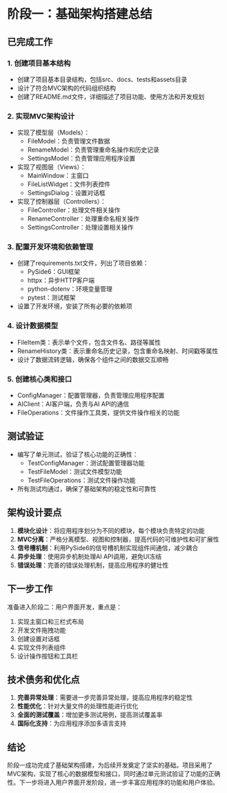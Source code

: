 # 阶段一：基础架构搭建总结

## 已完成工作

### 1. 创建项目基本结构
- 创建了项目基本目录结构，包括src、docs、tests和assets目录
- 设计了符合MVC架构的代码组织结构
- 创建了README.md文件，详细描述了项目功能、使用方法和开发规划

### 2. 实现MVC架构设计
- 实现了模型层（Models）：
  - FileModel：负责管理文件数据
  - RenameModel：负责管理重命名操作和历史记录
  - SettingsModel：负责管理应用程序设置
- 实现了视图层（Views）：
  - MainWindow：主窗口
  - FileListWidget：文件列表控件
  - SettingsDialog：设置对话框
- 实现了控制器层（Controllers）：
  - FileController：处理文件相关操作
  - RenameController：处理重命名相关操作
  - SettingsController：处理设置相关操作

### 3. 配置开发环境和依赖管理
- 创建了requirements.txt文件，列出了项目依赖：
  - PySide6：GUI框架
  - httpx：异步HTTP客户端
  - python-dotenv：环境变量管理
  - pytest：测试框架
- 设置了开发环境，安装了所有必要的依赖项

### 4. 设计数据模型
- FileItem类：表示单个文件，包含文件名、路径等属性
- RenameHistory类：表示重命名历史记录，包含重命名映射、时间戳等属性
- 设计了数据流转逻辑，确保各个组件之间的数据交互顺畅

### 5. 创建核心类和接口
- ConfigManager：配置管理器，负责管理应用程序配置
- AIClient：AI客户端，负责与AI API的通信
- FileOperations：文件操作工具类，提供文件操作相关的功能

## 测试验证
- 编写了单元测试，验证了核心功能的正确性：
  - TestConfigManager：测试配置管理器功能
  - TestFileModel：测试文件模型功能
  - TestFileOperations：测试文件操作功能
- 所有测试均通过，确保了基础架构的稳定性和可靠性

## 架构设计要点
1. **模块化设计**：将应用程序划分为不同的模块，每个模块负责特定的功能
2. **MVC分离**：严格分离模型、视图和控制器，提高代码的可维护性和可扩展性
3. **信号槽机制**：利用PySide6的信号槽机制实现组件间通信，减少耦合
4. **异步处理**：使用异步机制处理AI API调用，避免UI冻结
5. **错误处理**：完善的错误处理机制，提高应用程序的健壮性

## 下一步工作
准备进入阶段二：用户界面开发，重点是：
1. 实现主窗口和三栏式布局
2. 开发文件拖拽功能
3. 创建设置对话框
4. 实现文件列表组件
5. 设计操作按钮和工具栏

## 技术债务和优化点
1. **完善异常处理**：需要进一步完善异常处理，提高应用程序的稳定性
2. **性能优化**：针对大量文件的处理性能进行优化
3. **全面的测试覆盖**：增加更多测试用例，提高测试覆盖率
4. **国际化支持**：为应用程序添加多语言支持

## 结论
阶段一成功完成了基础架构搭建，为后续开发奠定了坚实的基础。项目采用了MVC架构，实现了核心的数据模型和接口，同时通过单元测试验证了功能的正确性。下一步将进入用户界面开发阶段，进一步丰富应用程序的功能和用户体验。